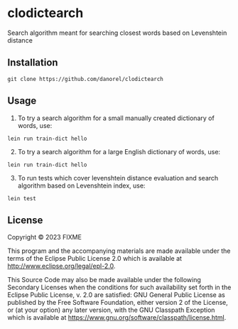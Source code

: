 # clodictearch 

Search algorithm meant for searching closest words based on Levenshtein distance

## Installation

```
git clone https://github.com/danorel/clodictearch
```

## Usage

1. To try a search algorithm for a small manually created dictionary of words, use:

```
lein run train-dict hello
```

2. To try a search algorithm for a large English dictionary of words, use:

```
lein run train-dict hello
```

3. To run tests which cover levenshtein distance evaluation and search algorithm based on Levenshtein index, use:

```
lein test
```

## License

Copyright © 2023 FIXME

This program and the accompanying materials are made available under the
terms of the Eclipse Public License 2.0 which is available at
http://www.eclipse.org/legal/epl-2.0.

This Source Code may also be made available under the following Secondary
Licenses when the conditions for such availability set forth in the Eclipse
Public License, v. 2.0 are satisfied: GNU General Public License as published by
the Free Software Foundation, either version 2 of the License, or (at your
option) any later version, with the GNU Classpath Exception which is available
at https://www.gnu.org/software/classpath/license.html.
